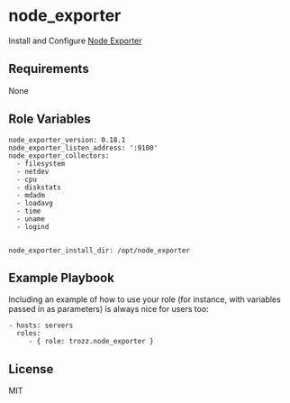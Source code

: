 node_exporter
=========

Install and Configure [Node Exporter](https://github.com/prometheus/node_exporter)

Requirements
------------

None

Role Variables
--------------

```
node_exporter_version: 0.18.1
node_exporter_listen_address: ':9100'
node_exporter_collectors:
  - filesystem
  - netdev
  - cpu
  - diskstats
  - mdadm
  - loadavg
  - time
  - uname
  - logind


node_exporter_install_dir: /opt/node_exporter
```

Example Playbook
----------------

Including an example of how to use your role (for instance, with variables passed in as parameters) is always nice for users too:

    - hosts: servers
      roles:
         - { role: trozz.node_exporter }

License
-------

MIT
